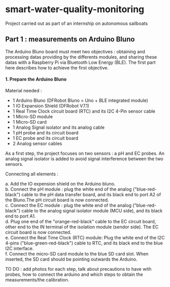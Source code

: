 # smart-water-quality-monitoring
Project carried out as part of an internship on autonomous sailboats

## Part 1 : measurements on Arduino Bluno

The Arduino Bluno board must meet two objectives : obtaining and processing datas providing by the differents modules, and sharing these datas with a Raspberry Pi via Bluetooth Low Energy (BLE). The first part here describes how to achieve the first objective.

#### 1. Prepare the Arduino Bluno

Material needed :
* 1 Arduino Bluno (DFRobot Bluno = Uno + BLE integrated module)
* 1 IO Expansion Shield (DFRobot V7.1)
* 1 Real Time Clock circuit board (RTC) and its I2C 4-Pin sensor cable
* 1 Micro-SD module
* 1 Micro-SD card
* 1 Analog Signal isolator and its analog cable
* 1 pH probe and its circuit board
* 1 EC probe and its circuit board
* 2 Analog sensor cables

As a first step, the project focuses on two sensors : a pH and EC probes. An analog signal isolator is added to avoid signal interference between the two sensors.

Connecting all elements :

a. Add the IO expension shield on the Arduino bluno.  
b. Connect the pH module : plug the white end of the analog ("blue-red-black") cable to the pH data transfer board, and its black end to port A2 of the Bluno.The pH circuit board is now connected.  
c. Connect the EC module : plug the white end of the analog ("blue-red-black") cable to the analog signal isolator module (MCU side), and its black end to port A1.  
d. Plug one end of the "orange-red-black" cable to the EC circuit board, other end to the IN terminal of the isolation module (sendor side). The EC circuit board is now connected.  
e. Connect the Real Time Clock (RTC) module: Plug the white end of the I2C 4-pins ("blue-green-red-black") cable to RTC, and its black end to the blue I2C interface.  
f. Connect the micro-SD card module to the blue SD card slot. When inserted, the SD card should be pointing outwards the Arduino.  

TO DO : add photos for each step, talk about precautions to have with probes, how to connect the arduino and which steps to obtain the measurements/the calibration.







